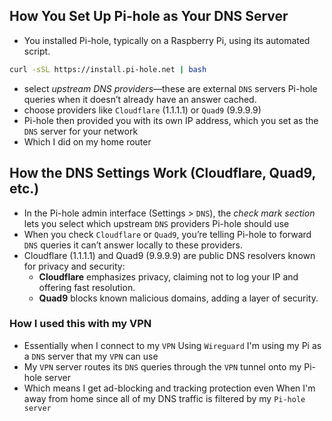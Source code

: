 ## **How You Set Up Pi-hole as Your DNS Server**

- You installed Pi-hole, typically on a Raspberry Pi, using its automated script.

```bash
curl -sSL https://install.pi-hole.net | bash
```


- select _upstream DNS providers_—these are external `DNS` servers Pi-hole queries when it doesn’t already have an answer cached.
- choose providers like `Cloudflare` (1.1.1.1) or `Quad9` (9.9.9.9)
- Pi-hole then provided you with its own IP address, which you set as the `DNS` server for your network
- Which I did on my home router

## **How the DNS Settings Work (Cloudflare, Quad9, etc.)**

- In the Pi-hole admin interface (Settings > `DNS`), the _check mark section_ lets you select which upstream `DNS` providers Pi-hole should use
- When you check `Cloudflare` or `Quad9`, you’re telling Pi-hole to forward `DNS` queries it can’t answer locally to these providers.
- Cloudflare (1.1.1.1) and Quad9 (9.9.9.9) are public DNS resolvers known for privacy and security:
	- **Cloudflare** emphasizes privacy, claiming not to log your IP and offering fast resolution.
	- **Quad9** blocks known malicious domains, adding a layer of security.

### How I used this with my VPN 

- Essentially when I connect to my `VPN` Using `Wireguard` I'm using my Pi as a `DNS`  server that my `VPN` can use 
- My `VPN` server  routes its `DNS` queries through the `VPN` tunnel onto my Pi-hole server
- Which means I get ad-blocking and tracking protection even When I'm away from home since all of my DNS traffic is filtered by my `Pi-hole server`